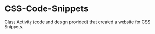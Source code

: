 # CSS-Code-Snippets
Class Activity (code and design provided) that created a website for CSS Snippets. 
